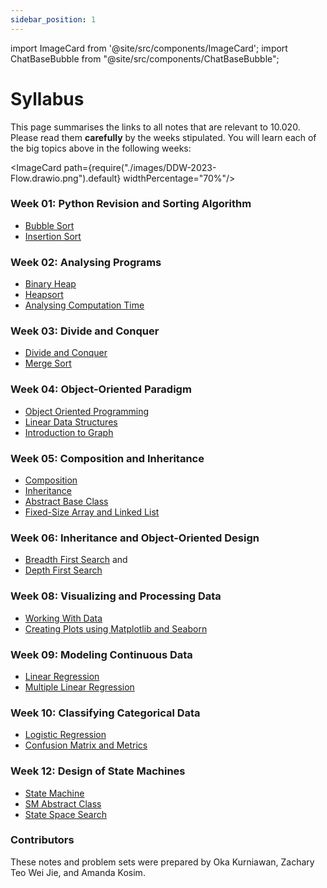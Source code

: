 ```yaml
---
sidebar_position: 1
---
```


import ImageCard from '@site/src/components/ImageCard';
import ChatBaseBubble from "@site/src/components/ChatBaseBubble";

# Syllabus

<ChatBaseBubble/>
<ImageCard path={require("./images/DDW-2023.drawio.png").default} widthPercentage="40%"/>

This page summarises the links to all notes that are relevant to 10.020. Please read them **carefully** by the weeks stipulated. You will learn each of the big topics above in the following weeks:

<ImageCard path={require("./images/DDW-2023-Flow.drawio.png").default} widthPercentage="70%"/>

### Week 01: Python Revision and Sorting Algorithm

- [Bubble Sort](/notes/sorting-algorithms/bubble-sort)
- [Insertion Sort](/notes/sorting-algorithms/insertion-sort)

### Week 02: Analysing Programs

- [Binary Heap](/notes/heap-complexity/binary-heap)
- [Heapsort](/notes/heap-complexity/heapsort)
- [Analysing Computation Time](/notes/heap-complexity/computation-time)

### Week 03: Divide and Conquer

- [Divide and Conquer](/notes/divide-and-conquer/divide-and-conquer)
- [Merge Sort](/notes/divide-and-conquer/merge-sort)

### Week 04: Object-Oriented Paradigm

- [Object Oriented Programming](/notes/oop/oop)
- [Linear Data Structures](/notes/oop/linear-dt)
- [Introduction to Graph](/notes/oop/basics-graph)

### Week 05: Composition and Inheritance

- [Composition](/notes/composition-inheritance/compositions)
- [Inheritance](/notes/composition-inheritance/inheritance)
- [Abstract Base Class](/notes/composition-inheritance/abc)
- [Fixed-Size Array and Linked List](/notes/composition-inheritance/array-linkedlist)

### Week 06: Inheritance and Object-Oriented Design

- [Breadth First Search](/notes/graph-traversal/bfs) and 
- [Depth First Search](/notes/graph-traversal/dfs)

### Week 08: Visualizing and Processing Data

- [Working With Data](/notes/data-visualization/working-with-data)
- [Creating Plots using Matplotlib and Seaborn](/notes/data-visualization/visualisation)

### Week 09: Modeling Continuous Data

- [Linear Regression](/notes/regression/linear-regresion)
- [Multiple Linear Regression](/notes/regression/multiple-linear-regression)

### Week 10: Classifying Categorical Data

- [Logistic Regression](/notes/classification/logistic-regression)
- [Confusion Matrix and Metrics](/notes/classification/metrics)

### Week 12: Design of State Machines

- [State Machine](/notes/sm/state-machine)
- [SM Abstract Class](/notes/sm/state-machine-abc)
- [State Space Search](/notes/sm/state-space-search)

### Contributors

These notes and problem sets were prepared by Oka Kurniawan, Zachary Teo Wei Jie, and Amanda Kosim.
